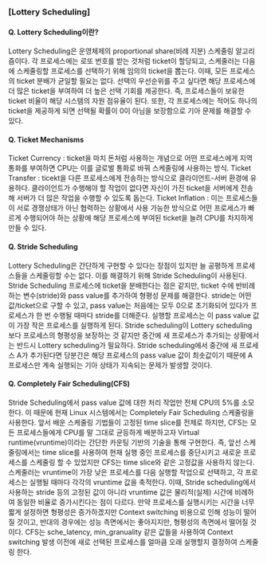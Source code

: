 ### [Lottery Scheduling]

#### Q. Lottery Scheduling이란?  
Lottery Scheduling은 운영체제의 proportional share(비례 지분) 스케줄링 알고리즘이다. 각 프로세스에는 로또 번호를 받는 것처럼 ticket이 할당되고, 스케줄러는 다음에 스케줄링할 프로세스를 선택하기 위해 임의의 ticket을 뽑는다. 이때, 모든 프로세스의 ticket 분배가 균일할 필요는 없다. 선택의 우선순위를 주고 싶다면 해당 프로세스에 더 많은 ticket을 부여하여 더 높은 선택 기회를 제공한다. 즉, 프로세스들이 보유한 ticket 비율이 해당 시스템의 자원 점유율이 된다. 또한, 각 프로세스에는 적어도 하나의 ticket을 제공하게 되면 선택될 확률이 0이 아님을 보장함으로 기아 문제를 해결할 수 있다.

#### Q. Ticket Mechanisms  
Ticket Currency : ticket을 마치 돈처럼 사용하는 개념으로 어떤 프로세스에게 지역 통화를 부여하면 CPU는 이를 글로벌 통화로 바꿔 스케줄링에 사용하는 방식.
Ticket Transfer : ticekt을 다른 프로세스에게 전송하는 방식으로 클라이언트-서버 환경에 유용하다. 클라이언트가 수행해야 할 작업이 없다면 자신이 가진 ticket을 서버에게 전송해 서버가 더 많은 작업을 수행할 수 있도록 돕는다.
Ticket Inflation : 이는 프로세스들이 서로 경쟁상태가 아닌 협력하는 상황에서 사용 가능한 방식으로 어떤 프로세스가 빠르게 수행되어야 하는 상황에 해당 프로세스에 부여된 ticket을 늘려 CPU를 차지하게 만들 수 있다.

#### Q. Stride Scheduling  
Lottery Scheduling은 간단하게 구현할 수 있다는 장점이 있지만 늘 공평하게 프로세스들을 스케줄링할 수는 없다. 이를 해결하기 위해 Stride Scheduling이 사용된다. 
 Stride Scheduling 프로세스에 ticket을 분배한다는 점은 같지만, ticket 수에 반비례하는 변수(stride)와 pass value를 추가하여 형평성 문제를 해결한다. stride는 어떤 값/ticket으로 구할 수 있고, pass value는 처음에는 모두 0으로 초기화되어 있다가 프로세스가 한 번 수행될 때마다 stride를 더해준다. 실행할 프로세스는 이 pass value 값이 가장 작은 프로세스를 실행하게 된다.
 Stride scheduling이 Lottery scheduling 보다 프로세스의 형평성을 보장하는 것 같지만 중간에 새 프로세스가 추가되는 상황에서는 반드시 Lottery scheduling가 필요하다. Stride scheduling에서 중간에 새 프로세스 A가 추가된다면 당분간은 해당 프로세스의 pass value 값이 최솟값이기 때문에 A 프로세스만 계속 실행되는 기아 상태가 지속되는 문제가 발생할 것이다.

#### Q. Completely Fair Scheduling(CFS)  
Stride Scheduling에서 pass value 값에 대한 처리 작업만 전체 CPU의 5%를 소모한다. 이 때문에 현재 Linux 시스템에서는 Completely Fair Scheduling 스케줄링을 사용한다. 
 앞서 배운 스케줄링 기법들이 고정된 time slice를 전제로 하지만, CFS는 모든 프로세스들에게 CPU를 말 그대로 균등하게 배분하고자 Virtual runtime(vruntime)이라는 간단한 카운팅 기반의 기술을 통해 구현한다. 즉, 앞선 스케줄링에서는 time slice를 사용하여 현재 실행 중인 프로세스를 중단시키고 새로운 프로세스를 스케줄링 할 수 있었지만 CFS는 time slice와 같은 고정값을 사용하지 않는다.
 스케줄러는 vruntime이 가장 낮은 프로세스를 다음 실행할 작업으로 선택하고, 각 프로세스는 실행될 때마다 각각의 vruntime 값을 축적한다. 이때, Stride scheduling에서 사용하는 stride 등의 고정된 값이 아니라 vruntime 값은 물리적(실제) 시간에 비례하여 동일한 비율로 증가시킨다는 점이 다르다. 
 만약 프로세스를 실행시키는 시간을 너무 짧게 설정하면 형평성은 증가하겠지만 Context switching 비용으로 인해 성능이 떨어질 것이고, 반대의 경우에는 성능 측면에서는 좋아지지만, 형평성의 측면에서 떨어질 것이다. CFS는 sche_latency, min_granuality 같은 값들을 사용하여 Context switching 발생 이전에 새로 선택된 프로세스를 얼마큼 오래 실행할지 결정하여 스케줄링 한다. 


